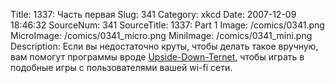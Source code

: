 Title: 1337: Часть первая 
Slug: 341 
Category: xkcd 
Date: 2007-12-09 18:46:32 
SourceNum: 341 
SourceTitle: 1337: Part 1 
Image: /comics/0341.png 
MicroImage: /comics/0341_micro.png 
MiniImage: /comics/0341_mini.png 
Description: Если вы недостаточно круты, чтобы делать такое вручную, вам помогут программы вроде <a href=http://www.ex-parrot.com/~pete/upside-down-ternet.html>Upside-Down-Ternet</a>, чтобы играть в подобные игры с пользователями вашей wi-fi сети. 

